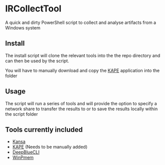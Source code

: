 # IRCollectTool

A quick and dirty PowerShell script to collect and analyse artifacts from a Windows system

## Install

The install script will clone the relevant tools into the the repo directory and can then be used by the script.

You will have to manually download and copy the [KAPE](https://www.kroll.com/en/services/cyber-risk/incident-response-litigation-support/kroll-artifact-parser-extractor-kape) application into the folder 



## Usage 

The script will run a series of tools and will provide the option to specify a network share to transfer the results to or to save the results locally within the script folder 

## Tools currently included

- [Kansa](https://github.com/davehull/Kansa) 
- [KAPE](https://www.kroll.com/en/services/cyber-risk/incident-response-litigation-support/kroll-artifact-parser-extractor-kape) (Needs to be manually added) 
- [DeepBlueCLI](https://github.com/sans-blue-team/DeepBlueCLI)
- [WinPmem](https://github.com/Velocidex/WinPmem)

